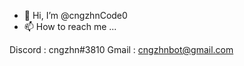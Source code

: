 - 👋 Hi, I’m @cngzhnCode0
- 📫 How to reach me ...

Discord : cngzhn#3810
Gmail : cngzhnbot@gmail.com

<!---
cngzhnCode0/cngzhnCode0 is a ✨ special ✨ repository because its `README.md` (this file) appears on your GitHub profile.
You can click the Preview link to take a look at your changes.
--->
